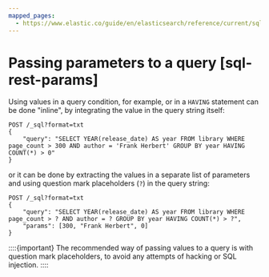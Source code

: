 ```yaml
---
mapped_pages:
  - https://www.elastic.co/guide/en/elasticsearch/reference/current/sql-rest-params.html
---
```


# Passing parameters to a query [sql-rest-params]

Using values in a query condition, for example, or in a `HAVING` statement can be done "inline", by integrating the value in the query string itself:

```console
POST /_sql?format=txt
{
	"query": "SELECT YEAR(release_date) AS year FROM library WHERE page_count > 300 AND author = 'Frank Herbert' GROUP BY year HAVING COUNT(*) > 0"
}
```

or it can be done by extracting the values in a separate list of parameters and using question mark placeholders (`?`) in the query string:

```console
POST /_sql?format=txt
{
	"query": "SELECT YEAR(release_date) AS year FROM library WHERE page_count > ? AND author = ? GROUP BY year HAVING COUNT(*) > ?",
	"params": [300, "Frank Herbert", 0]
}
```

::::{important} 
The recommended way of passing values to a query is with question mark placeholders, to avoid any attempts of hacking or SQL injection.
::::


